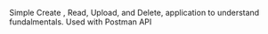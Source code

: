 Simple Create , Read, Upload, and Delete, application to understand fundalmentals.
Used with Postman API
